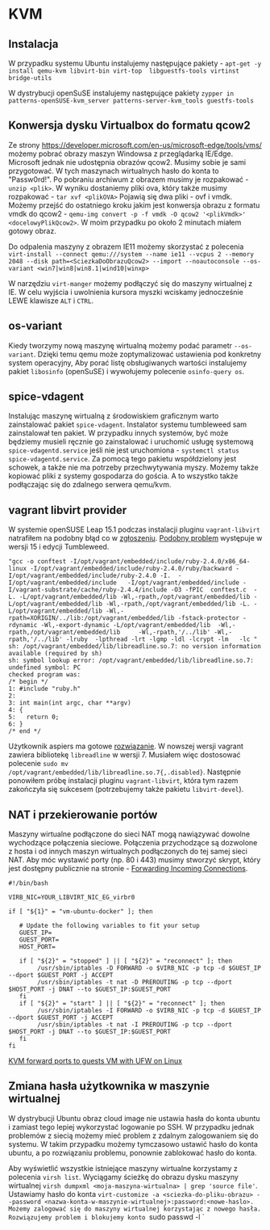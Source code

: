 # KVM

## Instalacja

W przypadku systemu Ubuntu instalujemy następujące pakiety - `apt-get -y install qemu-kvm libvirt-bin virt-top  libguestfs-tools virtinst bridge-utils`

W dystrybucji openSuSE instalujemy następujące pakiety `zypper in patterns-openSUSE-kvm_server patterns-server-kvm_tools guestfs-tools`

## Konwersja dysku Virtualbox do formatu qcow2

Ze strony https://developer.microsoft.com/en-us/microsoft-edge/tools/vms/ możemy pobrać obrazy maszyn Windowsa z przeglądarką IE/Edge.
Microsoft jednak nie udostępnia obrazów qcow2. Musimy sobie je sami przygotować. W tych maszynach wirtualnych hasło do konta to "Passw0rd!".
Po pobraniu archiwum z obrazem musimy je rozpakować - `unzip <plik>`.
W wyniku dostaniemy pliki ova, który także musimy rozpakować - `tar xvf <plikOVA>`
Pojawią się dwa pliki - ovf i vmdk.
Możemy przejść do ostatniego kroku jakim jest konwersja obrazu z formatu vmdk do qcow2 - `qemu-img convert -p -f vmdk -O qcow2 '<plikVmdk>' <docelowyPlikQcow2>`. W moim przypadku po około 2 minutach miałem gotowy obraz.

Do odpalenia maszyny z obrazem IE11 możemy skorzystać z polecenia `virt-install --connect qemu:///system --name ie11 --vcpus 2 --memory 2048 --disk path=<SciezkaDoObrazuQcow2> --import --noautoconsole --os-variant <win7|win8|win8.1|wind10|winxp>`

W narzędziu `virt-manger` możemy podłączyć się do maszyny wirtualnej z IE. W celu wyjścia i uwolnienia kursora myszki wciskamy jednocześnie LEWE klawisze `ALT` i `CTRL`.

## os-variant

Kiedy tworzymy nową maszynę wirtualną możemy podać parametr `--os-variant`. Dzięki temu qemu może zoptymalizować ustawienia pod konkretny system operacyjny,
Aby porać listę obsługiwanych wartości instalujemy pakiet `libosinfo` (openSuSE) i wywołujemy polecenie `osinfo-query os`.

## spice-vdagent

Instalując maszynę wirtualną z środowiskiem graficznym warto zainstalować pakiet `spice-vdagent`.
Instalator systemu tumbleweed sam zainstalował ten pakiet. W przypadku innych systemów, być może będziemy musieli ręcznie go zainstalować i uruchomić usługę systemową `spice-vdagentd.service` jeśli nie jest uruchomiona - `systemctl status spice-vdagentd.service`.
Za pomocą tego pakietu współdzielony jest schowek, a także nie ma potrzeby przechwytywania myszy. Możemy także kopiować pliki z systemy gospodarza do gościa. A to wszystko także podłączając się do zdalnego serwera qemu/kvm.

## vagrant libvirt provider

W systemie openSUSE Leap 15.1 podczas instalacji pluginu `vagrant-libvirt` natrafiłem na podobny błąd co w [zgłoszeniu](https://github.com/hashicorp/vagrant/issues/8986). [Podobny problem](https://github.com/hashicorp/vagrant/issues/10019) występuje w wersji 15 i edycji Tumbleweed.

```
"gcc -o conftest -I/opt/vagrant/embedded/include/ruby-2.4.0/x86_64-linux -I/opt/vagrant/embedded/include/ruby-2.4.0/ruby/backward -I/opt/vagrant/embedded/include/ruby-2.4.0 -I.  -I/opt/vagrant/embedded/include   -I/opt/vagrant/embedded/include -I/vagrant-substrate/cache/ruby-2.4.4/include -O3 -fPIC  conftest.c  -L. -L/opt/vagrant/embedded/lib -Wl,-rpath,/opt/vagrant/embedded/lib -L/opt/vagrant/embedded/lib -Wl,-rpath,/opt/vagrant/embedded/lib -L. -L/opt/vagrant/embedded/lib -Wl,-rpath=XORIGIN/../lib:/opt/vagrant/embedded/lib -fstack-protector -rdynamic -Wl,-export-dynamic -L/opt/vagrant/embedded/lib  -Wl,-rpath,/opt/vagrant/embedded/lib     -Wl,-rpath,'/../lib' -Wl,-rpath,'/../lib' -lruby  -lpthread -lrt -lgmp -ldl -lcrypt -lm   -lc "
sh: /opt/vagrant/embedded/lib/libreadline.so.7: no version information available (required by sh)
sh: symbol lookup error: /opt/vagrant/embedded/lib/libreadline.so.7: undefined symbol: PC
checked program was:
/* begin */
1: #include "ruby.h"
2:
3: int main(int argc, char **argv)
4: {
5:   return 0;
6: }
/* end */
```

Użytkownik aspiers ma gotowe [rozwiązanie](https://github.com/hashicorp/vagrant/issues/8986#issuecomment-331713397). W nowszej wersji vagrant zawiera bibliotekę `libreadline` w wersji 7. Musiałem więc dostosować polecenie `sudo mv /opt/vagrant/embedded/lib/libreadline.so.7{,.disabled}`. Następnie ponowiłem próbę instalacji pluginu `vagrant-libvirt`, która tym razem zakończyła się sukcesem (potrzebujemy także pakietu `libvirt-devel`).


## NAT i przekierowanie portów

Maszyny wirtualne podłączone do sieci NAT mogą nawiązywać dowolne wychodzące połączenia sieciowe. Połączenia przychodzące są dozwolone z hosta i od innych maszyn wirtualnych podłączonych do tej samej sieci NAT. Aby móc wystawić porty (np. 80 i 443) musimy stworzyć skrypt, który jest dostępny publicznie na stronie - [Forwarding Incoming Connections](https://wiki.libvirt.org/page/Networking#Forwarding_Incoming_Connections).

```
#!/bin/bash

VIRB_NIC=YOUR_LIBVIRT_NIC_EG_virbr0

if [ "${1}" = "vm-ubuntu-docker" ]; then

   # Update the following variables to fit your setup
   GUEST_IP=
   GUEST_PORT=
   HOST_PORT=

   if [ "${2}" = "stopped" ] || [ "${2}" = "reconnect" ]; then
        /usr/sbin/iptables -D FORWARD -o $VIRB_NIC -p tcp -d $GUEST_IP --dport $GUEST_PORT -j ACCEPT
        /usr/sbin/iptables -t nat -D PREROUTING -p tcp --dport $HOST_PORT -j DNAT --to $GUEST_IP:$GUEST_PORT
   fi
   if [ "${2}" = "start" ] || [ "${2}" = "reconnect" ]; then
        /usr/sbin/iptables -I FORWARD -o $VIRB_NIC -p tcp -d $GUEST_IP --dport $GUEST_PORT -j ACCEPT
        /usr/sbin/iptables -t nat -I PREROUTING -p tcp --dport $HOST_PORT -j DNAT --to $GUEST_IP:$GUEST_PORT
   fi
fi
```

[KVM forward ports to guests VM with UFW on Linux](https://www.cyberciti.biz/faq/kvm-forward-ports-to-guests-vm-with-ufw-on-linux/)

## Zmiana hasła użytkownika w maszynie wirtualnej

W dystrybucji Ubuntu obraz cloud image nie ustawia hasła do konta ubuntu i zamiast tego lepiej wykorzystać logowanie po SSH.
W przypadku jednak problemów z siecią możemy mieć problem z zdalnym zalogowaniem się do systemu. W takim przypadku możemy tymczasowo ustawić hasło do konta ubuntu, a po rozwiązaniu problemu, ponownie zablokować hasło do konta.

Aby wyświetlić wszystkie istniejące maszyny wirtualne korzystamy z polecenia `virsh list`.
Wyciągamy ścieżkę do obrazu dysku maszyny wirtualnej `virsh dumpxml <moja-maszyna-wirtualna> | grep 'source file'`.
Ustawiamy hasło do konta `virt-customize -a <sciezka-do-pliku-obrazu> --password <nazwa-konta-w-maszynie-wirtualnej>:password:<nowe-haslo>.
Możemy zalogować się do maszyny wirtualnej korzystając z nowego hasła. 
Rozwiązujemy problem i blokujemy konto `sudo passwd -l <nazwa-konta-w-maszynie-wirtualnej>`
